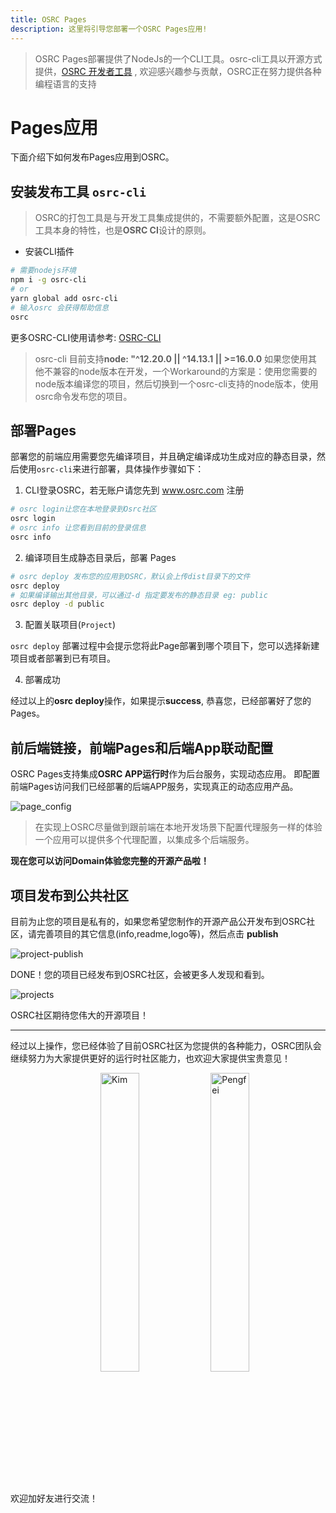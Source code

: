 ```yaml
---
title: OSRC Pages
description: 这里将引导您部署一个OSRC Pages应用!
---
```


> OSRC Pages部署提供了NodeJs的一个CLI工具。osrc-cli工具以开源方式提供，[OSRC 开发者工具](https://github.com/maplecloudy/maplecloudy-osrc-tools/tree/master/osrc-cli) , 欢迎感兴趣参与贡献，OSRC正在努力提供各种编程语言的支持

# Pages应用

下面介绍下如何发布Pages应用到OSRC。

## 安装发布工具 `osrc-cli`   

> OSRC的打包工具是与开发工具集成提供的，不需要额外配置，这是OSRC工具本身的特性，也是**OSRC CI**设计的原则。

- 安装CLI插件

```bash
# 需要nodejs环境 
npm i -g osrc-cli
# or
yarn global add osrc-cli
# 输入osrc 会获得帮助信息
osrc
```

更多OSRC-CLI使用请参考: [OSRC-CLI](https://www.npmjs.com/package/osrc-cli)    

> osrc-cli 目前支持**node: "^12.20.0 || ^14.13.1 || >=16.0.0**
> 如果您使用其他不兼容的node版本在开发，一个Workaround的方案是：使用您需要的node版本编译您的项目，然后切换到一个osrc-cli支持的node版本，使用osrc命令发布您的项目。

## 部署Pages

部署您的前端应用需要您先编译项目，并且确定编译成功生成对应的静态目录，然后使用`osrc-cli`来进行部署，具体操作步骤如下：


1. CLI登录OSRC，若无账户请您先到 www.osrc.com 注册  

```bash
# osrc login让您在本地登录到Osrc社区
osrc login
# osrc info 让您看到目前的登录信息
osrc info
```

2. 编译项目生成静态目录后，部署 Pages 

```bash
# osrc deploy 发布您的应用到OSRC，默认会上传dist目录下的文件
osrc deploy
# 如果编译输出其他目录，可以通过-d 指定要发布的静态目录 eg: public
osrc deploy -d public
```

3. 配置关联项目(`Project`)  

`osrc deploy` 部署过程中会提示您将此Page部署到哪个项目下，您可以选择新建项目或者部署到已有项目。   

4. 部署成功 

经过以上的**osrc deploy**操作，如果提示**success**, 恭喜您，已经部署好了您的Pages。


## 前后端链接，前端Pages和后端App联动配置  

OSRC Pages支持集成**OSRC APP运行时**作为后台服务，实现动态应用。 
即配置前端Pages访问我们已经部署的后端APP服务，实现真正的动态应用产品。  


![page_config](/assets/img/page-config.png)   

> 在实现上OSRC尽量做到跟前端在本地开发场景下配置代理服务一样的体验
> 一个应用可以提供多个代理配置，以集成多个后端服务。

**现在您可以访问Domain体验您完整的开源产品啦！**  

## 项目发布到公共社区   

目前为止您的项目是私有的，如果您希望您制作的开源产品公开发布到OSRC社区，请完善项目的其它信息(info,readme,logo等)，然后点击 **publish**  

![project-publish](/assets/img/project-publish.png)   

DONE！您的项目已经发布到OSRC社区，会被更多人发现和看到。    

![projects](/assets/img/projects.png)

OSRC社区期待您伟大的开源项目！   

----

经过以上操作，您已经体验了目前OSRC社区为您提供的各种能力，OSRC团队会继续努力为大家提供更好的运行时社区能力，也欢迎大家提供宝贵意见！

欢迎加好友进行交流！
<img src="/assets/img/kim-card.jpg" width = "35%" height = "35%" alt="Kim" align=center /><img src="/assets/img/pengfei-card.jpg" width = "35%" height = "35%" alt="Pengfei" align=center />
